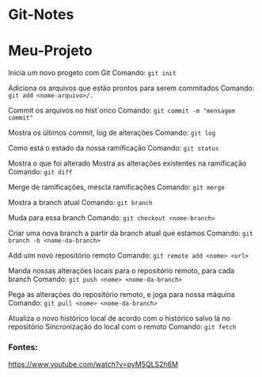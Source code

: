 # Git-Notes


# Meu-Projeto

Inicia um novo progeto com Git
Comando: `git init`

Adiciona os arquivos que estão prontos para serem commitados
Comando: `git add <nome-arquivo>/.`

Commit os arquivos no hist´orico
Comando: `git commit -m "mensagem commit"`

Mostra os últimos commit, log de alterações
Comando: `git log`

Como está o estado da nossa ramificação
Comando: `git status`

Mostra o que foi alterado
Mostra as alterações existentes na ramificação
Comando: `git diff`

Merge de ramificações, mescla ramificações
Comando: `git merge`

Mostra a branch atual
Comando: `git branch`

Muda para essa branch
Comando: `git checkout <nome-branch>`

Criar uma nova branch a partir da branch atual que estamos
Comando: `git branch -b <nome-da-branch>`


Add uim novo repositório remoto
Comando: `git remote add <nome> <url>`

Manda nossas alterações locais para o repositório remoto, para cada branch
Comando: `git push <nome> <nome-da-branch>`

Pega as alterações do repositório remoto, e joga para nossa máquina
Comando: `git pull <nome> <nome-da-branch>`

Atualiza o novo histórico local de acordo com o histórico salvo lá no repositório
Sincronização do local com o remoto
Comando: `git fetch`


### Fontes:
https://www.youtube.com/watch?v=pyM5QLS2h6M
